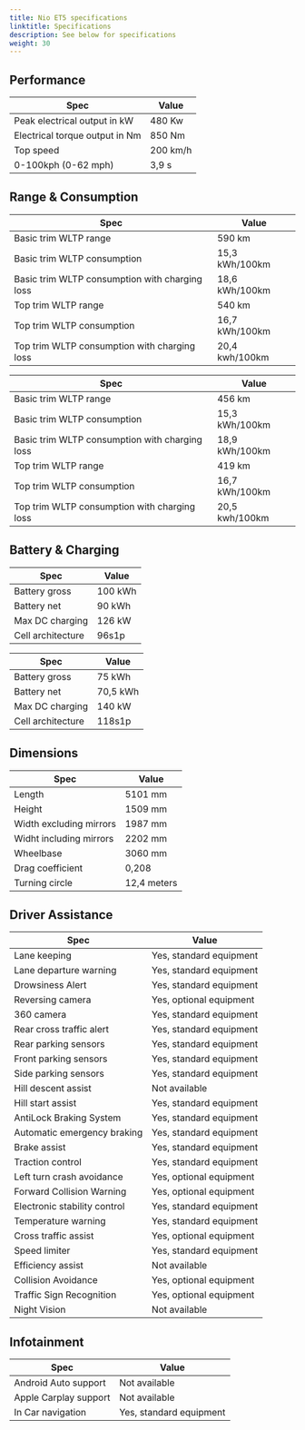 ```yaml
---
title: Nio ET5 specifications
linktitle: Specifications
description: See below for specifications
weight: 30
---
```


## Performance
|Spec|Value|
|----|-----|
|Peak electrical output in kW|480 Kw|
|Electrical torque output in Nm|850 Nm|
|Top speed|200 km/h|
|0-100kph (0-62 mph)|3,9 s|



## Range & Consumption
|Spec|Value|
|----|-----|
|Basic trim WLTP range|590 km|
|Basic trim WLTP consumption|15,3 kWh/100km|
|Basic trim WLTP consumption with charging loss|18,6 kWh/100km|
|Top trim WLTP range|540 km|
|Top trim WLTP consumption|16,7 kWh/100km|
|Top trim WLTP consumption with charging loss|20,4 kwh/100km|


|Spec|Value|
|----|-----|
|Basic trim WLTP range|456 km|
|Basic trim WLTP consumption|15,3 kWh/100km|
|Basic trim WLTP consumption with charging loss|18,9 kWh/100km|
|Top trim WLTP range|419 km|
|Top trim WLTP consumption|16,7 kWh/100km|
|Top trim WLTP consumption with charging loss|20,5 kwh/100km|



## Battery & Charging
|Spec|Value|
|----|-----|
|Battery gross|100 kWh|
|Battery net|90 kWh|
|Max DC charging|126 kW|
|Cell architecture|96s1p|


|Spec|Value|
|----|-----|
|Battery gross|75 kWh|
|Battery net|70,5 kWh|
|Max DC charging|140 kW|
|Cell architecture|118s1p|



## Dimensions
|Spec|Value|
|----|-----|
|Length|5101 mm|
|Height|1509 mm|
|Width excluding mirrors|1987 mm|
|Widht including mirrors|2202 mm|
|Wheelbase|3060 mm|
|Drag coefficient|0,208|
|Turning circle|12,4 meters|

## Driver Assistance
|Spec|Value|
|----|-----|
|Lane keeping|Yes, standard equipment|
|Lane departure warning|Yes, standard equipment|
|Drowsiness Alert|Yes, standard equipment|
|Reversing camera|Yes, optional equipment|
|360 camera|Yes, standard equipment|
|Rear cross traffic alert|Yes, standard equipment|
|Rear parking sensors|Yes, standard equipment|
|Front parking sensors|Yes, standard equipment|
|Side parking sensors|Yes, standard equipment|
|Hill descent assist|Not available|
|Hill start assist|Yes, standard equipment|
|AntiLock Braking System|Yes, standard equipment|
|Automatic emergency braking|Yes, standard equipment|
|Brake assist|Yes, standard equipment|
|Traction control|Yes, standard equipment|
|Left turn crash avoidance|Yes, optional equipment|
|Forward Collision Warning|Yes, optional equipment|
|Electronic stability control|Yes, standard equipment|
|Temperature warning|Yes, standard equipment|
|Cross traffic assist|Yes, optional equipment|
|Speed limiter|Yes, standard equipment|
|Efficiency assist|Not available|
|Collision Avoidance|Yes, optional equipment|
|Traffic Sign Recognition|Yes, optional equipment|
|Night Vision|Not available|

## Infotainment
|Spec|Value|
|----|-----|
|Android Auto support|Not available|
|Apple Carplay support|Not available|
|In Car navigation|Yes, standard equipment|
